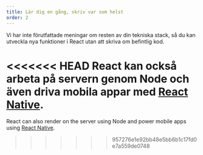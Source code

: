 ```yaml
---
title: Lär dig en gång, skriv var som helst
order: 2
---
```


Vi har inte förutfattade meningar om resten av din tekniska stack, så du kan utveckla nya funktioner i React utan att skriva om befintlig kod.

<<<<<<< HEAD
React kan också arbeta på servern genom Node och även driva mobila appar med [React Native](https://facebook.github.io/react-native/).
=======
React can also render on the server using Node and power mobile apps using [React Native](https://reactnative.dev/).
>>>>>>> 957276e1e92bb48e5bb6b1c17fd0e7a559de0748
